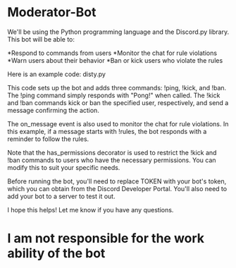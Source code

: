 # Moderator-Bot

We'll be using the Python programming language and the Discord.py library. This bot will be able to:

*Respond to commands from users
*Monitor the chat for rule violations
*Warn users about their behavior
*Ban or kick users who violate the rules

Here is an example code: disty.py


This code sets up the bot and adds three commands: !ping, !kick, and !ban. The !ping command simply responds with "Pong!" when called. The !kick and !ban commands kick or ban the specified user, respectively, and send a message confirming the action.

The on_message event is also used to monitor the chat for rule violations. In this example, if a message starts with !rules, the bot responds with a reminder to follow the rules.

Note that the has_permissions decorator is used to restrict the !kick and !ban commands to users who have the necessary permissions. You can modify this to suit your specific needs.

Before running the bot, you'll need to replace TOKEN with your bot's token, which you can obtain from the Discord Developer Portal. You'll also need to add your bot to a server to test it out.

I hope this helps! Let me know if you have any questions.

# I am not responsible for the work ability of the bot
